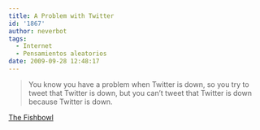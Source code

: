```yaml
---
title: A Problem with Twitter
id: '1867'
author: neverbot
tags:
  - Internet
  - Pensamientos aleatorios
date: 2009-09-28 12:48:17
---
```


> You know you have a problem when Twitter is down, so you try to tweet that Twitter is down, but you can’t tweet that Twitter is down because Twitter is down.

[The Fishbowl](http://fishbowl.pastiche.org/2009/04/20/a_problem/)